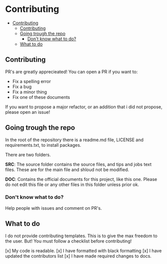 # Contributing

- [Contributing](#contributing)
  - [Contributing](#contributing-1)
  - [Going trough the repo](#going-trough-the-repo)
    - [Don't know what to do?](#dont-know-what-to-do)
  - [What to do](#what-to-do)

## Contributing

PR's are greatly apprecieated! You can open a PR if you want to:

- Fix a spelling error
- Fix a bug
- Fix a minor thing
- Fix one of these documents

If you want to propose a major refactor, or an addition that i did not propose, please open an issue!

## Going trough the repo

In the root of the repository there is a readme.md file, LICENSE and requirements.txt, to install packages.

There are two folders. 

**SRC**: The source folder contains the source files, and tips and jobs text files. These are for the main file and shloud not be modified.

**DOC**: Contains the official documents for this project, like this one. Please do not edit this file or any other files in this folder unless prior ok.

### Don't know what to do?

Help people with issues and comment on PR's.

## What to do

I do not provide contributing templates. This is to give the max freedom to the user. But! You must follow a checklist before contributing!

[x] My code is readable.
[x] I have formatted with black formatting
[x] I have updated the contributors list
[x] I have made required changes to docs.


